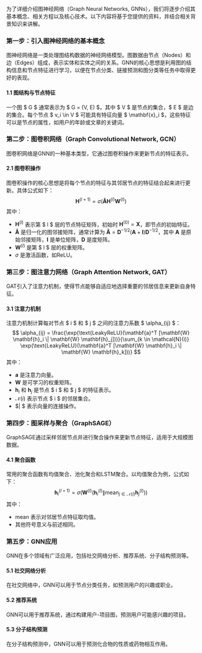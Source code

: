 为了详细介绍图神经网络（Graph Neural Networks, GNNs），我们将逐步介绍其基本概念、相关方程以及核心技术。以下内容将基于您提供的资料，并结合相关背景知识来讲解。

### 第一步：引入图神经网络的基本概念
图神经网络是一类处理图结构数据的神经网络模型。图数据由节点（Nodes）和边（Edges）组成，表示实体和实体之间的关系。GNN的核心思想是利用图的结构信息和节点特征进行学习，以便在节点分类、链接预测和图分类等任务中取得更好的表现。

#### 1.1 图结构与节点特征
一个图 $ G $ 通常表示为 $ G = (V, E) $，其中 $ V $ 是节点的集合，$ E $ 是边的集合。每个节点 $ v_i \in V $ 可能具有特征向量 $ \mathbf{x}_i $，这些特征可以是节点的属性，如用户的年龄或文章的关键词。

### 第二步：图卷积网络（Graph Convolutional Network, GCN）
图卷积网络是GNN的一种基本类型，它通过图卷积操作来更新节点的特征表示。

#### 2.1 图卷积操作
图卷积操作的核心思想是将每个节点的特征与其邻居节点的特征结合起来进行更新。具体公式如下：
$$ \mathbf{H}^{(l+1)} = \sigma \left( \mathbf{\hat{A}} \mathbf{H}^{(l)} \mathbf{W}^{(l)} \right) $$
其中：
- $\mathbf{H}^{(l)}$ 表示第 $ l $ 层的节点特征矩阵，初始时 $\mathbf{H}^{(0)} = \mathbf{X}$，即节点的初始特征。
- $\mathbf{\hat{A}}$ 是归一化的图邻接矩阵，通常计算为 $\mathbf{\hat{A}} = \mathbf{D}^{-1/2} (\mathbf{A} + \mathbf{I}) \mathbf{D}^{-1/2}$，其中 $\mathbf{A}$ 是原始邻接矩阵，$\mathbf{I}$ 是单位矩阵，$\mathbf{D}$ 是度矩阵。
- $\mathbf{W}^{(l)}$ 是第 $ l $ 层的权重矩阵。
- $\sigma$ 是激活函数，如ReLU。

### 第三步：图注意力网络（Graph Attention Network, GAT）
GAT引入了注意力机制，使得节点能够自适应地选择重要的邻居信息来更新自身特征。

#### 3.1 注意力机制
注意力机制计算每对节点 $ i $ 和 $ j $ 之间的注意力系数 $ \alpha_{ij} $：
$$ \alpha_{ij} = \frac{\exp(\text{LeakyReLU}(\mathbf{a}^T [\mathbf{W} \mathbf{h}_i \| \mathbf{W} \mathbf{h}_j]))}{\sum_{k \in \mathcal{N}(i)} \exp(\text{LeakyReLU}(\mathbf{a}^T [\mathbf{W} \mathbf{h}_i \| \mathbf{W} \mathbf{h}_k]))} $$
其中：
- $\mathbf{a}$ 是注意力向量。
- $\mathbf{W}$ 是可学习的权重矩阵。
- $\mathbf{h}_i$ 和 $\mathbf{h}_j$ 是节点 $ i $ 和 $ j $ 的特征表示。
- $\mathcal{N}(i)$ 表示节点 $ i $ 的邻居集合。
- $\| $ 表示向量的连接操作。

### 第四步：图采样与聚合（GraphSAGE）
GraphSAGE通过采样邻居节点并进行聚合操作来更新节点特征，适用于大规模图数据。

#### 4.1 聚合函数
常用的聚合函数有均值聚合、池化聚合和LSTM聚合。以均值聚合为例，公式如下：
$$ \mathbf{h}_i^{(l+1)} = \sigma \left( \mathbf{W}^{(l)} \left( \mathbf{h}_i^{(l)} \| \text{mean}_{j \in \mathcal{N}(i)} \mathbf{h}_j^{(l)} \right) \right) $$
其中：
- $\text{mean}$ 表示对邻居节点特征取均值。
- 其他符号意义与前述相同。

### 第五步：GNN应用
GNN在多个领域有广泛应用，包括社交网络分析、推荐系统、分子结构预测等。

#### 5.1 社交网络分析
在社交网络中，GNN可以用于节点分类任务，如预测用户的兴趣或职业。

#### 5.2 推荐系统
GNN可以用于推荐系统，通过构建用户-项目图，预测用户可能感兴趣的项目。

#### 5.3 分子结构预测
在分子结构预测中，GNN可以用于预测化合物的性质或药物相互作用。

